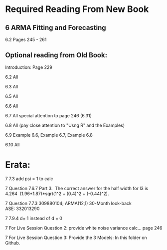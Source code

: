 
# Required Reading From New Book # 

 ## 6 ARMA Fitting and Forecasting
 
 6.2 Pages 245 - 261

 

 
 
## Optional reading from Old Book: 

Introduction: Page 229

6.2 All  

6.3 All  

6.5 All  

6.6 All  

6.7 All special attention to page 246 (6.31)  

6.8 All (pay close attention to "Usng R" and the Examples)  

6.9 Example 6.6, Example 6.7, Example 6.8

6.10 All


# Erata:


7	7.3	add psi = 1 to calc			
										
7	Question 7.6.7 Part 3.  The correct answer for the half width for l3 is 4.264  (1.96*1.87)*sqrt(1^2 + (0.4)^2 + (-0.44)^2).  				
					
7	Question 7.7.3			309880104; ARMA(12,1) 30-Month look-back ASE: 332013290						

7	7.9.4	d= 1 instead of d = 0			
					
7	For Live Session Question 2: provide white noise variance calc… page 246   				

7	For Live Session Question 3: Provide the 3 Models:  In this folder on Github.



